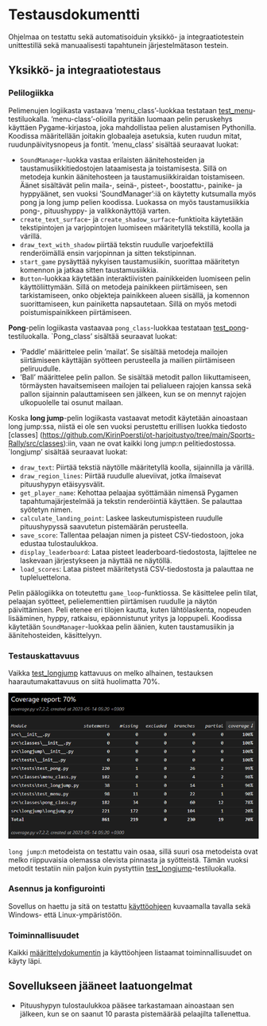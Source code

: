 # Testausdokumentti
Ohjelmaa on testattu sekä automatisoiduin yksikkö- ja integraatiotestein unittestillä sekä manuaalisesti tapahtunein järjestelmätason testein.

## Yksikkö- ja integraatiotestaus

### Pelilogiikka
Pelimenujen logiikasta vastaava ’menu_class’-luokkaa testataan [test_menu]( https://github.com/KirinPoersti/ot-harjoitustyo/blob/main/Sports-Rally/src/tests/test_menu.py)-testiluokalla.  ’menu-class’-olioilla pyritään luomaan pelin peruskehys käyttäen Pygame-kirjastoa, joka mahdollistaa pelien alustamisen Pythonilla. Koodissa määritellään joitakin globaaleja asetuksia, kuten ruudun mitat, ruudunpäivitysnopeus ja fontit. ’menu_class’ sisältää seuraavat luokat:

-	`SoundManager`-luokka vastaa erilaisten äänitehosteiden ja taustamusiikkitiedostojen lataamisesta ja toistamisesta. Sillä on metodeja kunkin äänitehosteen ja taustamusiikkiraidan toistamiseen. Äänet sisältävät pelin maila-, seinä-, pisteet-, boostattu-, painike- ja hyppyäänet, sen vuoksi ’SoundManager’:iä on käytetty kutsumalla myös pong ja long jump pelien koodissa. Luokassa on myös taustamusiikkia pong-, pituushyppy- ja valikkonäyttöjä varten.
-	`create_text_surface`- ja `create_shadow_surface`-funktioita käytetään tekstipintojen ja varjopintojen luomiseen määritetyllä tekstillä, koolla ja värillä.
-	 `draw_text_with_shadow` piirtää tekstin ruudulle varjoefektillä renderöimällä ensin varjopinnan ja sitten tekstipinnan.
-	`start_game` pysäyttää nykyisen taustamusiikin, suorittaa määritetyn komennon ja jatkaa sitten taustamusiikkia.
-	`Button`-luokkaa käytetään interaktiivisten painikkeiden luomiseen pelin käyttöliittymään. Sillä on metodeja painikkeen piirtämiseen, sen tarkistamiseen, onko objekteja painikkeen alueen sisällä, ja komennon suorittamiseen, kun painiketta napsautetaan. Sillä on myös metodi poistumispainikkeen piirtämiseen.

**Pong**-pelin logiikasta vastaavaa `pong_class`-luokkaa testataan [test_pong](https://github.com/KirinPoersti/ot-harjoitustyo/blob/main/Sports-Rally/src/tests/test_pong.py)-testiluokalla. `Pong_class’ sisältää seuraavat luokat:
-	’Paddle’ määrittelee pelin ’mailat’. Se sisältää metodeja mailojen siirtämiseen käyttäjän syötteen perusteella ja mailien piirtämiseen peliruudulle.
-	’Ball’ määrittelee pelin pallon. Se sisältää metodit pallon liikuttamiseen, törmäysten havaitsemiseen mailojen tai pelialueen rajojen kanssa sekä pallon sijainnin palauttamiseen sen jälkeen, kun se on mennyt rajojen ulkopuolelle tai osunut mailaan.

Koska **long jump**-pelin logiikasta vastaavat metodit käytetään ainoastaan long jump:ssa, niistä ei ole sen vuoksi perustettu erillisen luokka tiedosto [classes] (https://github.com/KirinPoersti/ot-harjoitustyo/tree/main/Sports-Rally/src/classes):iin, vaan ne ovat kaikki long jump:n pelitiedostossa. `longjump’ sisältää seuraavat luokat:
-	`draw_text`: Piirtää tekstiä näytölle määritetyllä koolla, sijainnilla ja värillä.
-	`draw_region_lines`: Piirtää ruudulle alueviivat, jotka ilmaisevat pituushypyn etäisyysvälit.
-	`get_player_name`: Kehottaa pelaajaa syöttämään nimensä Pygamen tapahtumajärjestelmää ja tekstin renderöintiä käyttäen. Se palauttaa syötetyn nimen.
-	`calculate_landing_point`: Laskee laskeutumispisteen ruudulle pituushypyssä saavutetun pistemäärän perusteella.
-	`save_score`: Tallentaa pelaajan nimen ja pisteet CSV-tiedostoon, joka edustaa tulostaulukkoa.
-	`display_leaderboard`: Lataa pisteet leaderboard-tiedostosta, lajittelee ne laskevaan järjestykseen ja näyttää ne näytöllä.
-	`load_scores`: Lataa pisteet määritetystä CSV-tiedostosta ja palauttaa ne tupleluettelona.

Pelin päälogiikka on toteutettu `game_loop`-funktiossa. Se käsittelee pelin tilat, pelaajan syötteet, pelielementtien piirtämisen ruudulle ja näytön päivittämisen. Peli etenee eri tilojen kautta, kuten lähtölaskenta, nopeuden lisääminen, hyppy, ratkaisu, epäonnistunut yritys ja loppupeli.
Koodissa käytetään `SoundManager`-luokkaa pelin äänien, kuten taustamusiikin ja äänitehosteiden, käsittelyyn.

### Testauskattavuus
Vaikka [test_longjump]( https://github.com/KirinPoersti/ot-harjoitustyo/blob/main/Sports-Rally/src/tests/test_longjump.py) kattavuus on melko alhainen, testauksen haarautumakattavuus on siitä huolimatta 70%.

![](https://github.com/KirinPoersti/ot-harjoitustyo/blob/main/dokumentaatio/kuvat/testikattavuus.PNG)

`long jump`:n metodeista on testattu vain osaa, sillä suuri osa metodeista ovat melko riippuvaisia olemassa olevista pinnasta ja syötteistä. Tämän vuoksi metodit testatiin niin paljon kuin pystyttiin [test_longjump]( https://github.com/KirinPoersti/ot-harjoitustyo/blob/main/Sports-Rally/src/tests/test_longjump.py)-testiluokalla.

### Asennus ja konfigurointi
Sovellus on haettu ja sitä on testattu [käyttöohjeen](./kayttoohje.md) kuvaamalla tavalla sekä Windows- että Linux-ympäristöön.
### Toiminnallisuudet
Kaikki [määrittelydokumentin](https://github.com/KirinPoersti/ot-harjoitustyo/blob/main/dokumentaatio/vaatimusmaarittely.md) ja käyttöohjeen listaamat toiminnallisuudet on käyty läpi. 
## Sovellukseen jääneet laatuongelmat
- Pituushypyn tulostaulukkoa pääsee tarkastamaan ainoastaan sen jälkeen, kun se on saanut 10 parasta pistemäärää pelaajilta tallenettua.
